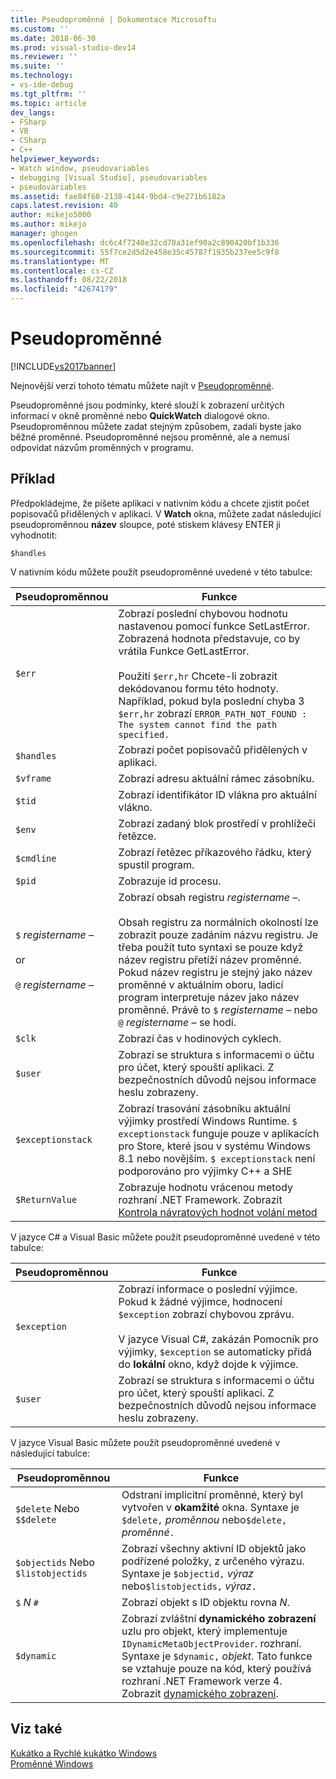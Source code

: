 ```yaml
---
title: Pseudoproměnné | Dokumentace Microsoftu
ms.custom: ''
ms.date: 2018-06-30
ms.prod: visual-studio-dev14
ms.reviewer: ''
ms.suite: ''
ms.technology:
- vs-ide-debug
ms.tgt_pltfrm: ''
ms.topic: article
dev_langs:
- FSharp
- VB
- CSharp
- C++
helpviewer_keywords:
- Watch window, pseudovariables
- debugging [Visual Studio], pseudovariables
- pseudovariables
ms.assetid: fae84f68-2138-4144-9bd4-c9e271b6182a
caps.latest.revision: 40
author: mikejo5000
ms.author: mikejo
manager: ghogen
ms.openlocfilehash: dc6c4f7240e32cd70a31ef90a2c890420bf1b336
ms.sourcegitcommit: 55f7ce2d5d2e458e35c45787f1935b237ee5c9f8
ms.translationtype: MT
ms.contentlocale: cs-CZ
ms.lasthandoff: 08/22/2018
ms.locfileid: "42674179"
---
```

# <a name="pseudovariables"></a>Pseudoproměnné
[!INCLUDE[vs2017banner](../includes/vs2017banner.md)]

Nejnovější verzi tohoto tématu můžete najít v [Pseudoproměnné](https://docs.microsoft.com/visualstudio/debugger/pseudovariables).  
  
Pseudoproměnné jsou podmínky, které slouží k zobrazení určitých informací v okně proměnné nebo **QuickWatch** dialogové okno. Pseudoproměnnou můžete zadat stejným způsobem, zadali byste jako běžné proměnné. Pseudoproměnné nejsou proměnné, ale a nemusí odpovídat názvům proměnných v programu.  
  
## <a name="example"></a>Příklad  
 Předpokládejme, že píšete aplikaci v nativním kódu a chcete zjistit počet popisovačů přidělených v aplikaci. V **Watch** okna, můžete zadat následující pseudoproměnnou **název** sloupce, poté stiskem klávesy ENTER ji vyhodnotit:  
  
```  
$handles  
```  
  
 V nativním kódu můžete použít pseudoproměnné uvedené v této tabulce:  
  
|Pseudoproměnnou|Funkce|  
|--------------------|--------------|  
|`$err`|Zobrazí poslední chybovou hodnotu nastavenou pomocí funkce SetLastError. Zobrazená hodnota představuje, co by vrátila Funkce GetLastError.<br /><br /> Použití `$err,hr` Chcete-li zobrazit dekódovanou formu této hodnoty. Například, pokud byla poslední chyba 3 `$err,hr` zobrazí `ERROR_PATH_NOT_FOUND : The system cannot find the path specified.`|  
|`$handles`|Zobrazí počet popisovačů přidělených v aplikaci.|  
|`$vframe`|Zobrazí adresu aktuální rámec zásobníku.|  
|`$tid`|Zobrazí identifikátor ID vlákna pro aktuální vlákno.|  
|`$env`|Zobrazí zadaný blok prostředí v prohlížeči řetězce.|  
|`$cmdline`|Zobrazí řetězec příkazového řádku, který spustil program.|  
|`$pid`|Zobrazuje id procesu.|  
|`$` *registername –*<br /><br /> or<br /><br /> `@` *registername –*|Zobrazí obsah registru *registername –*.<br /><br /> Obsah registru za normálních okolností lze zobrazit pouze zadáním názvu registru. Je třeba použít tuto syntaxi se pouze když název registru přetíží název proměnné. Pokud název registru je stejný jako název proměnné v aktuálním oboru, ladicí program interpretuje název jako název proměnné. Právě to `$` *registername –* nebo `@` *registername –* se hodí.|  
|`$clk`|Zobrazí čas v hodinových cyklech.|  
|`$user`|Zobrazí se struktura s informacemi o účtu pro účet, který spouští aplikaci. Z bezpečnostních důvodů nejsou informace heslu zobrazeny.|  
|`$exceptionstack`|Zobrazí trasování zásobníku aktuální výjimky prostředí Windows Runtime. `$ exceptionstack` funguje pouze v aplikacích pro Store, které jsou v systému Windows 8.1 nebo novějším. `$ exceptionstack` není podporováno pro výjimky C++ a SHE|  
|`$ReturnValue`|Zobrazuje hodnotu vrácenou metody rozhraní .NET Framework. Zobrazit [Kontrola návratových hodnot volání metod](http://msdn.microsoft.com/library/e3245b37-8e2e-4200-ba84-133726e95f1f)|  
  
 V jazyce C# a Visual Basic můžete použít pseudoproměnné uvedené v této tabulce:  
  
|Pseudoproměnnou|Funkce|  
|--------------------|--------------|  
|`$exception`|Zobrazí informace o poslední výjimce. Pokud k žádné výjimce, hodnocení `$exception` zobrazí chybovou zprávu.<br /><br /> V jazyce Visual C#, zakázán Pomocník pro výjimky, `$exception` se automaticky přidá do **lokální** okno, když dojde k výjimce.|  
|`$user`|Zobrazí se struktura s informacemi o účtu pro účet, který spouští aplikaci. Z bezpečnostních důvodů nejsou informace heslu zobrazeny.|  
  
 V jazyce Visual Basic můžete použít pseudoproměnné uvedené v následující tabulce:  
  
|Pseudoproměnnou|Funkce|  
|--------------------|--------------|  
|`$delete` Nebo `$$delete`|Odstraní implicitní proměnné, který byl vytvořen v **okamžité** okna. Syntaxe je `$delete,` *proměnnou* nebo`$delete,` *proměnné*`.`|  
|`$objectids` Nebo `$listobjectids`|Zobrazí všechny aktivní ID objektů jako podřízené položky, z určeného výrazu. Syntaxe je `$objectid,` *výraz* nebo`$listobjectids,` *výraz*`.`|  
|`$` *N* `#`|Zobrazí objekt s ID objektu rovna *N*.|  
|`$dynamic`|Zobrazí zvláštní **dynamického zobrazení** uzlu pro objekt, který implementuje `IDynamicMetaObjectProvider`. rozhraní. Syntaxe je `$dynamic,` *objekt*. Tato funkce se vztahuje pouze na kód, který používá rozhraní .NET Framework verze 4. Zobrazit [dynamického zobrazení](http://msdn.microsoft.com/library/4c851b17-2c12-46a0-9828-eb6ea6f5c563).|  
  
## <a name="see-also"></a>Viz také  
 [Kukátko a Rychlé kukátko Windows](../debugger/watch-and-quickwatch-windows.md)   
 [Proměnné Windows](http://msdn.microsoft.com/library/ce0a67f6-2502-4b7a-ba45-cc32f8aeba3e)





